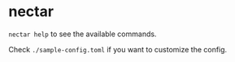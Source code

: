 # nectar

`nectar help` to see the available commands.

Check `./sample-config.toml` if you want to customize the config.
